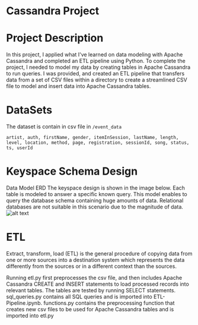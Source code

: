 # Cassandra Project



# Project Description 


In this project, I applied what I've learned on data modeling with Apache Cassandra and completed an ETL pipeline using Python. To complete the project, I needed to model my data by creating tables in Apache Cassandra to run queries. I was provided, and created an ETL pipeline that transfers data from a set of CSV files within a directory to create a streamlined CSV file to model and insert data into Apache Cassandra tables.


# DataSets

The dataset is contain in csv file in ```/event_data```

```artist, auth, firstName, gender, itemInSession, lastName, length, level, location, method, page, registration, sessionId, song, status, ts, userId```


# Keyspace Schema Design

Data Model ERD
The keyspace design is shown in the image below. Each table is modeled to answer a specific known query. This model enables to query the database schema containing huge amounts of data. Relational databases are not suitable in this scenario due to the magnitude of data.
![alt text](https://github.com/Henrymelendez/cassandra_project/blob/main/keyspace.png)




# ETL

Extract, transform, load (ETL) is the general procedure of copying data from one or more sources into a destination system which represents the data differently from the sources or in a different context than the sources.

Running etl.py first preprocesses the csv file, and then includes Apache Cassandra CREATE and INSERT statements to load processed records into relevant tables. The tables are tested by running SELECT statements.
sql_queries.py contains all SQL queries and is imported into ETL-Pipeline.ipynb.
functions.py contains the preprocessing function that creates new csv files to be used for Apache Cassandra tables and is imported into etl.py
